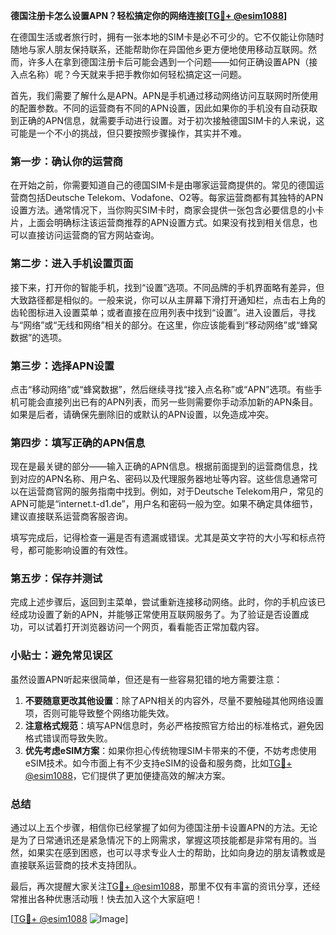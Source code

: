 **德国注册卡怎么设置APN？轻松搞定你的网络连接[[TG💪+ @esim1088](https://t.me/s/esim1088)]**

在德国生活或者旅行时，拥有一张本地的SIM卡是必不可少的。它不仅能让你随时随地与家人朋友保持联系，还能帮助你在异国他乡更方便地使用移动互联网。然而，许多人在拿到德国注册卡后可能会遇到一个问题——如何正确设置APN（接入点名称）呢？今天就来手把手教你如何轻松搞定这一问题。

首先，我们需要了解什么是APN。APN是手机通过移动网络访问互联网时所使用的配置参数。不同的运营商有不同的APN设置，因此如果你的手机没有自动获取到正确的APN信息，就需要手动进行设置。对于初次接触德国SIM卡的人来说，这可能是一个不小的挑战，但只要按照步骤操作，其实并不难。

### **第一步：确认你的运营商**
在开始之前，你需要知道自己的德国SIM卡是由哪家运营商提供的。常见的德国运营商包括Deutsche Telekom、Vodafone、O2等。每家运营商都有其独特的APN设置方法。通常情况下，当你购买SIM卡时，商家会提供一张包含必要信息的小卡片，上面会明确标注该运营商推荐的APN设置方式。如果没有找到相关信息，也可以直接访问运营商的官方网站查询。

### **第二步：进入手机设置页面**
接下来，打开你的智能手机，找到“设置”选项。不同品牌的手机界面略有差异，但大致路径都是相似的。一般来说，你可以从主屏幕下滑打开通知栏，点击右上角的齿轮图标进入设置菜单；或者直接在应用列表中找到“设置”。进入设置后，寻找与“网络”或“无线和网络”相关的部分。在这里，你应该能看到“移动网络”或“蜂窝数据”的选项。

### **第三步：选择APN设置**
点击“移动网络”或“蜂窝数据”，然后继续寻找“接入点名称”或“APN”选项。有些手机可能会直接列出已有的APN列表，而另一些则需要你手动添加新的APN条目。如果是后者，请确保先删除旧的或默认的APN设置，以免造成冲突。

### **第四步：填写正确的APN信息**
现在是最关键的部分——输入正确的APN信息。根据前面提到的运营商信息，找到对应的APN名称、用户名、密码以及代理服务器地址等内容。这些信息通常可以在运营商官网的服务指南中找到。例如，对于Deutsche Telekom用户，常见的APN可能是“internet.t-d1.de”，用户名和密码一般为空。如果不确定具体细节，建议直接联系运营商客服咨询。

填写完成后，记得检查一遍是否有遗漏或错误。尤其是英文字符的大小写和标点符号，都可能影响设置的有效性。

### **第五步：保存并测试**
完成上述步骤后，返回到主菜单，尝试重新连接移动网络。此时，你的手机应该已经成功设置了新的APN，并能够正常使用互联网服务了。为了验证是否设置成功，可以试着打开浏览器访问一个网页，看看能否正常加载内容。

### **小贴士：避免常见误区**
虽然设置APN听起来很简单，但还是有一些容易犯错的地方需要注意：

1. **不要随意更改其他设置**：除了APN相关的内容外，尽量不要触碰其他网络设置项，否则可能导致整个网络功能失效。
2. **注意格式规范**：填写APN信息时，务必严格按照官方给出的标准格式，避免因格式错误而导致失败。
3. **优先考虑eSIM方案**：如果你担心传统物理SIM卡带来的不便，不妨考虑使用eSIM技术。如今市面上有不少支持eSIM的设备和服务商，比如[TG💪+ @esim1088](https://t.me/s/esim1088)，它们提供了更加便捷高效的解决方案。

### **总结**
通过以上五个步骤，相信你已经掌握了如何为德国注册卡设置APN的方法。无论是为了日常通讯还是紧急情况下的上网需求，掌握这项技能都是非常有用的。当然，如果实在感到困惑，也可以寻求专业人士的帮助，比如向身边的朋友请教或是直接联系运营商的技术支持团队。

最后，再次提醒大家关注[TG💪+ @esim1088](https://t.me/s/esim1088)，那里不仅有丰富的资讯分享，还经常推出各种优惠活动哦！快去加入这个大家庭吧！

[[TG💪+ @esim1088](https://t.me/s/esim1088) ![Image](https://i.postimg.cc/4NQfJmqS/Snipaste-2025-05-13-00-14-12.png)]
